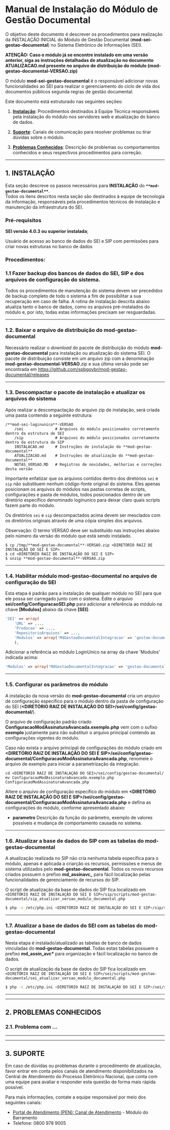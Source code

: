 # Manual de Instalação do Módulo de Gestão Documental

O objetivo deste documento é descrever os procedimentos para realização da INSTALAÇÃO INICIAL do Módulo de Gestão Documental (**mod-sei-gestao-documental**) no Sistema Eletrônico de Informações (SEI).

**ATENÇÃO: Caso o módulo já se encontre instalado em uma versão anterior, siga as instruções detalhadas de atualização no documento ATUALIZACAO.md presente no arquivo de distribuição do módulo (mod-gestao-documental-VERSAO.zip)**

O módulo **mod-sei-gestao-documental** é o responsável adicionar novas funcionalidades ao SEI para realizar o gerenciamento do ciclo de vida dos documentos públicos segunda regras de gestão documental.

Este documento está estruturado nas seguintes seções:

1. **[Instalação](#instalação)**:
   Procedimentos destinados à Equipe Técnica responsáveis pela instalação do módulo nos servidores web e atualização do banco de dados.

2. **[Suporte](#suporte)**:
   Canais de comunicação para resolver problemas ou tirar dúvidas sobre o módulo.

3. **[Problemas Conhecidos](#problemas-conhecidos)**:
   Descrição de problemas ou comportamentos conhecidos e seus respectivos procedimentos para correção.

---

## 1. INSTALAÇÃO

Esta seção descreve os passos necessários para **INSTALAÇÃO** do **```**mod-gestao-documental**```**.  
Todos os itens descritos nesta seção são destinados à equipe de tecnologia da informação, responsáveis pela procedimentos técnicos de instalação e manutenção da infraestrutura do SEI.

### Pré-requisitos

**SEI versão 4.0.3 ou superior instalada**;

Usuário de acesso ao banco de dados do SEI e SIP com permissões para criar novas estruturas no banco de dados

### Procedimentos:

### 1.1 Fazer backup dos bancos de dados do SEI, SIP e dos arquivos de configuração do sistema.

Todos os procedimentos de manutenção do sistema devem ser precedidos de backup completo de todo o sistema a fim de possibilitar a sua recuperação em caso de falha. A rotina de instalação descrita abaixo atualiza tanto o banco de dados, como os arquivos pré-instalados do módulo e, por isto, todas estas informações precisam ser resguardadas.

---

### 1.2. Baixar o arquivo de distribuição do **mod-gestao-documental**

Necessário realizar o _download_ do pacote de distribuição do módulo **mod-gestao-documental** para instalação ou atualização do sistema SEI. O pacote de distribuição consiste em um arquivo zip com a denominação **mod-gestao-documental-VERSAO**.zip e sua última versão pode ser encontrada em https://github.com/spbgovbr/mod-gestao-documental/releases

---

### 1.3. Descompactar o pacote de instalação e atualizar os arquivos do sistema

Após realizar a descompactação do arquivo zip de instalação, será criada uma pasta contendo a seguinte estrutura:

```
/**mod-sei-loginunico**-VERSAO
    /sei              # Arquivos do módulo posicionados corretamente dentro da estrutura do SEI
    /sip              # Arquivos do módulo posicionados corretamente dentro da estrutura do SIP
    INSTALACAO.md     # Instruções de instalação do **mod-gestao-documental**
    ATUALIZACAO.md    # Instruções de atualização do **mod-gestao-documental**
    NOTAS_VERSAO.MD   # Registros de novidades, melhorias e correções desta versão
```

Importante enfatizar que os arquivos contidos dentro dos diretórios `sei` e `sip` não substituem nenhum código-fonte original do sistema. Eles apenas posicionam os arquivos do módulos nas pastas corretas de scripts, configurações e pasta de módulos, todos posicionados dentro de um diretório específico denominado loginunico para deixar claro quais scripts fazem parte do módulo.

Os diretórios `sei` e `sip` descompactados acima devem ser mesclados com os diretórios originais através de uma cópia simples dos arquivos.

Observação: O termo VERSAO deve ser substituído nas instruções abaixo pelo número da versão do módulo que está sendo instalado.

```
$ cp /tmp/**mod-gestao-documental**-VERSAO.zip <DIRETÓRIO RAIZ DE INSTALAÇÃO DO SEI E SIP>
$ cd <DIRETÓRIO RAIZ DE INSTALAÇÃO DO SEI E SIP>
$ unzip **mod-gestao-documental**-VERSAO.zip
```

---

### 1.4. Habilitar módulo **mod-gestao-documental** no arquivo de configuração do SEI

Esta etapa é padrão para a instalação de qualquer módulo no SEI para que ele possa ser carregado junto com o sistema. Edite o arquivo **sei/config/ConfiguracaoSEI.php** para adicionar a referência ao módulo na chave **[Modulos]** abaixo da chave **[SEI]**:

```php
'SEI' => array(
    'URL' => ...,
    'Producao' => ...,
    'RepositorioArquivos' => ...,
    'Modulos' => array('MdGestaoDocumentalIntegracao' => 'gestao-documental'),
    ),
```

Adicionar a referência ao módulo LoginUnico na array da chave 'Modulos' indicada acima:

```php
'Modulos' => array('MdGestaoDocumentalIntegracao' => 'gestao-documental'),
```

---

### 1.5. Configurar os parâmetros do módulo

A instalação da nova versão do **mod-gestao-documental** cria um arquivo de configuração específico para o módulo dentro da pasta de configuração do SEI (**<DIRETÓRIO RAIZ DE INSTALAÇÃO DO SEI>/sei/config/gestao-documental/**).

O arquivo de configuração padrão criado **ConfiguracaoModAssinaturaAvancada.exemplo.php** vem com o sufixo **exemplo** justamente para não substituir o arquivo principal contendo as configurações vigentes do módulo.

Caso não exista o arquivo principal de configurações do módulo criado em **<DIRETÓRIO RAIZ DE INSTALAÇÃO DO SEI E SIP>/sei/config/gestao-documental/ConfiguracaoModAssinaturaAvancada.php**, renomeie o arquivo de exemplo para iniciar a parametrização da integração.

```
cd <DIRETÓRIO RAIZ DE INSTALAÇÃO DO SEI>/sei/config/gestao-documental/
mv ConfiguracaoModAssinaturaAvancada.exemplo.php ConfiguracaoModAssinaturaAvancada.php
```

Altere o arquivo de configuração específico do módulo em **<DIRETÓRIO RAIZ DE INSTALAÇÃO DO SEI E SIP>/sei/config/gestao-documental/ConfiguracaoModAssinaturaAvancada.php** e defina as configurações do módulo, conforme apresentado abaixo:

- **parametro**
  Descrição da função do parâmetro, exemplo de valores possíveis e mudança de comportamento causada no sistema.

---

### 1.6. Atualizar a base de dados do SIP com as tabelas do **mod-gestao-documental**

A atualização realizada no SIP não cria nenhuma tabela específica para o módulo, apenas é aplicada a criarção os recursos, permissões e menus de sistema utilizados pelo **mod-gestao-documental**. Todos os novos recursos criados possuem o prefixo **md_assinavc\_** para fácil localização pelas funcionalidades de gerenciamento de recursos do SIP.

O script de atualização da base de dados do SIP fica localizado em `<DIRETÓRIO RAIZ DE INSTALAÇÃO DO SEI E SIP>/sip/scripts/mod-gestao-documental/sip_atualizar_versao_modulo_documental.php`

```bash
$ php -c /etc/php.ini <DIRETÓRIO RAIZ DE INSTALAÇÃO DO SEI E SIP>/sip/scripts/mod-gestao-documental/sip_atualizar_versao_modulo_documental.php
```

---

### 1.7. Atualizar a base de dados do SEI com as tabelas do **mod-gestao-documental**

Nesta etapa é instalado/atualizado as tabelas de banco de dados vinculadas do **mod-gestao-documental**. Todas estas tabelas possuem o prefixo **md_assin_avc\*** para organização e fácil localização no banco de dados.

O script de atualização da base de dados do SIP fica localizado em `<DIRETÓRIO RAIZ DE INSTALAÇÃO DO SEI E SIP>/sei/scripts/mod-gestao-documental/sei_atualizar_versao_modulo_documental.php`

```bash
$ php -c /etc/php.ini <DIRETÓRIO RAIZ DE INSTALAÇÃO DO SEI E SIP>/sei/scripts/mod-gestao-documental/sei_atualizar_versao_modulo_documental.php
```

---
---

## 2. PROBLEMAS CONHECIDOS

### 2.1. Problema com ...

---
---

## 3. SUPORTE

Em caso de dúvidas ou problemas durante o procedimento de atualização, favor entrar em conta pelos canais de atendimento disponibilizados na Central de Atendimento do Processo Eletrônico Nacional, que conta com uma equipe para avaliar e responder esta questão de forma mais rápida possível.

Para mais informações, contate a equipe responsável por meio dos seguintes canais:

- [Portal de Atendimento (PEN): Canal de Atendimento](https://portaldeservicos.economia.gov.br) - Módulo do Barramento
- Telefone: 0800 978 9005
